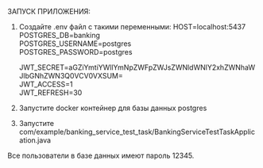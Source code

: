 ЗАПУСК ПРИЛОЖЕНИЯ:
1. Создайте .env файл с такими переменными:
     HOST=localhost:5437 <br />
     POSTGRES_DB=banking <br />
     POSTGRES_USERNAME=postgres <br />
     POSTGRES_PASSWORD=postgres <br />

     JWT_SECRET=aGZiYmtiYWllYmNpZWFpZWJsZWNldWNlY2xhZWNhaWJlbGNhZWN3Q0VCV0VXSUM= <br />
     JWT_ACCESS=1 <br />
     JWT_REFRESH=30 <br />
2. Запустите docker контейнер для базы данных postgres
3. Запустите com/example/banking_service_test_task/BankingServiceTestTaskApplication.java


Все пользователи в базе данных имеют пароль 12345.
